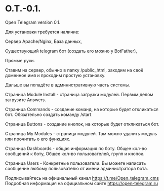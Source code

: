 # O.T.-0.1.
Open Telegram version 0.1.

Для установки требуется наличие:

Сервер Apache/Nginx,
База данных,

Существующий telegram бот (создать его можно у BotFather),

Прямые руки.

Ставим на сервер, обычно в папку /public_html, заходим на своё доменное имя и проходим простую установку.

Дальше вы попадёте в административную часть системы.

Страница Module Install - страница загрузки модулей. Первым делом загрузите Answers.

Страница Commands - создание команд, на которые будет откликаться бот. Обязательно создать команду /start

Страница Buttons - создание кнопок, на которые будет откликаться бот.

Страница My Modules - страница модулей. Там можно удалить модуль или прочитать о его функциях.

Страница Dashboards - общая информация по боту. Общее кол-во сообщений к боту, Общее кол-во пользователей, групп и кнопок.

Страница Users - Конкретные пользователи. Вы можете написать сообщение любому пользователю от имени администратора бота.

Подписывайтесь на официальный канал https://t.me/Open_telegram_cms
Подробная информация на официальном сайте https://open-telegram.ru
